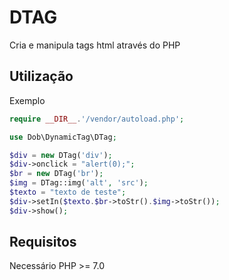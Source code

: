 # DTAG
Cria e manipula tags html através do PHP

## Utilização
Exemplo
```php
require __DIR__.'/vendor/autoload.php';

use Dob\DynamicTag\DTag;

$div = new DTag('div');
$div->onclick = "alert(0);";
$br = new DTag('br');
$img = DTag::img('alt', 'src');
$texto = "texto de teste";
$div->setIn($texto.$br->toStr().$img->toStr());
$div->show(); 

``` 
## Requisitos 
Necessário PHP >= 7.0